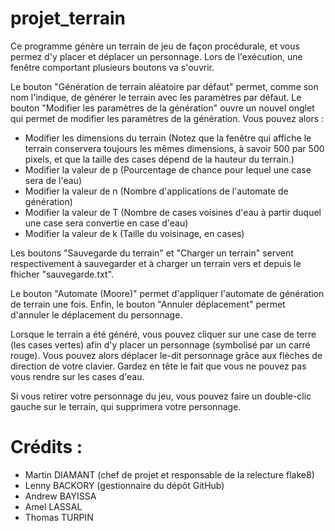 # projet_terrain

Ce programme génère un terrain de jeu de façon procédurale, et vous permez d'y placer et déplacer un personnage.
Lors de l'exécution, une fenêtre comportant plusieurs boutons va s'ouvrir.

Le bouton "Génération de terrain aléatoire par défaut" permet, comme son nom l'indique, de générer le terrain avec les paramètres par défaut.
Le bouton "Modifier les paramètres de la génération" ouvre un nouvel onglet qui permet de modifier les paramètres de la génération. Vous pouvez alors :
  - Modifier les dimensions du terrain (Notez que la fenêtre qui affiche le terrain conservera toujours les mêmes dimensions, à savoir 500 par 500 pixels, et que la taille des cases dépend de la hauteur du terrain.)
  -  Modifier la valeur de p (Pourcentage de chance pour lequel une case sera de l'eau)
  -  Modifier la valeur de n (Nombre d'applications de l'automate de génération)
  -  Modifier la valeur de T (Nombre de cases voisines d'eau à partir duquel une case sera convertie en case d'eau)
  -  Modifier la valeur de k (Taille du voisinage, en cases)
 
Les boutons "Sauvegarde du terrain" et "Charger un terrain" servent respectivement à sauvegarder et à charger un terrain vers et depuis le fhicher "sauvegarde.txt".

Le bouton "Automate (Moore)" permet d'appliquer l'automate de génération de terrain une fois.
Enfin, le bouton "Annuler déplacement" permet d'annuler le déplacement du personnage.


Lorsque le terrain a été généré, vous pouvez cliquer sur une case de terre (les cases vertes) afin d'y placer un personnage (symbolisé par un carré rouge).
Vous pouvez alors déplacer le-dit personnage grâce aux flèches de direction de votre clavier. Gardez en tête le fait que vous ne pouvez pas vous rendre sur les cases d'eau.

Si vous retirer votre personnage du jeu, vous pouvez faire un double-clic gauche sur le terrain, qui supprimera votre personnage.

# Crédits : 
- Martin DIAMANT (chef de projet et responsable de la relecture flake8)
- Lenny BACKORY (gestionnaire du dépôt GitHub)
- Andrew BAYISSA
- Amel LASSAL
- Thomas TURPIN
